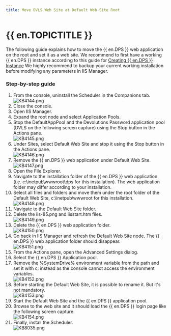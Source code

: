 ```yaml
---
title: Move DVLS Web Site at Default Web Site Root
---
```

# {{ en.TOPICTITLE }}
The following guide explains how to move the {{ en.DPS }} web application on the root and set it as a web site. We recommend to first have a working {{ en.DPS }} instance according to this guide for [Creating {{ en.DPS }} Instance](https://helpserver.devolutions.net/install_createrdmsinstance.html) We highly recommend to backup your current working installation before modifying any parameters in IIS Manager.
### Step-by-step guide
1. From the console, uninstall the Scheduler in the Companions tab.  
![KB4144.png](/img/en/kb/KB4144.png)
1. Close the console.
1. Open IIS Manager.
1. Expand the root node and select Application Pools.
1. Stop the DefaultAppPool and the Devolutions Password application pool (DVLS on the following screen capture) using the Stop button in the Actions pane.  
![KB4145.png](/img/en/kb/KB4145.png)
1. Under Sites, select Default Web Site and stop it using the Stop button in the Actions pane.  
![KB4146.png](/img/en/kb/KB4146.png)
1. Remove the {{ en.DPS }} web application under Default Web Site.  
![KB4147.png](/img/en/kb/KB4147.png)
1. Open the File Explorer.
1. Navigate to the installation folder of the {{ en.DPS }} web application (i.e. c:\inetpub\wwwroot\dps for this installation). The web application folder may differ according to your installation.
1. Select all files and folders and move them under the root folder of the Default Web Site, c:\inetpub\wwwroot for this installation.  
![KB4148.png](/img/en/kb/KB4148.png)
1. Navigate to the Default Web Site folder.
1. Delete the iis-85.png and iisstart.htm files.  
![KB4149.png](/img/en/kb/KB4149.png)
1. Delete the {{ en.DPS }} web application folder.  
![KB4150.png](/img/en/kb/KB4150.png)
1. Go back in IIS Manager and refresh the Default Web Site node. The {{ en.DPS }} web application folder should disappear.  
![KB4151.png](/img/en/kb/KB4151.png)
1. From the Actions pane, open the Advanced Settings dialog.
1. Select the {{ en.DPS }} Application pool.
1. Remove the %SystemDrive% environment variable from the path and set it with c: instead as the console cannot access the environment variables.  
![KB4152.png](/img/en/kb/KB4152.png)
1. Before starting the Default Web Site, it is possible to rename it. But it&apos;s not mandatory.  
![KB4153.png](/img/en/kb/KB4153.png)
1. Start the Default Web Site and the {{ en.DPS }} application pool.
1. Browse to the web site and it should load the {{ en.DPS }} login page like the following screen capture.  
![KB4154.png](/img/en/kb/KB4154.png)
1. Finally, install the Scheduler.  
![KB8035.png](/img/en/kb/KB8035.png)
